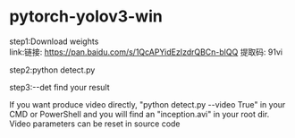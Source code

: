 # pytorch-yolov3-win
step1:Download weights  
      link:链接: https://pan.baidu.com/s/1QcAPYidEzIzdrQBCn-blQQ 提取码: 91vi

step2:python detect.py

step3:--det find your result

If you want produce video directly, "python detect.py --video True" in your CMD or PowerShell and you will find an "inception.avi" in your root dir. Video parameters can be reset in source code

